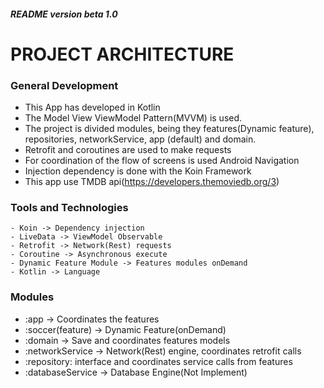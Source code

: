
##### README version beta 1.0
# PROJECT ARCHITECTURE

### General Development

- This App has developed in Kotlin
- The Model View ViewModel Pattern(MVVM) is used.
- The project is divided modules, being they features(Dynamic feature), repositories, networkService, app (default) and domain.
- Retrofit and coroutines are used to make requests
- For coordination of the flow of screens is used Android Navigation
- Injection dependency is done with the Koin Framework
- This app use TMDB api(https://developers.themoviedb.org/3)

### Tools and Technologies
    - Koin -> Dependency injection
    - LiveData -> ViewModel Observable
    - Retrofit -> Network(Rest) requests
    - Coroutine -> Asynchronous execute
    - Dynamic Feature Module -> Features modules onDemand
    - Kotlin -> Language

### Modules

- :app -> Coordinates the features
- :soccer(feature) -> Dynamic Feature(onDemand)
- :domain -> Save and coordinates features models
- :networkService -> Network(Rest) engine, coordinates retrofit calls
- :repository: interface and coordinates service calls from features
- :databaseService ->  Database Engine(Not Implement)

